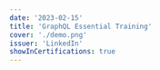 ```yaml
---
date: '2023-02-15'
title: 'GraphQL Essential Training'
cover: './demo.png'
issuer: 'LinkedIn'
showInCertifications: true
---
```

